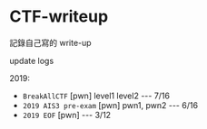 # CTF-writeup

記錄自己寫的 write-up

update logs

2019:

- `BreakAllCTF` [pwn] level1 level2 --- 7/16
- `2019 AIS3 pre-exam` [pwn] pwn1, pwn2 --- 6/16
- `2019 EOF` [pwn] --- 3/12 
